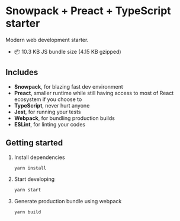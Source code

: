 # Snowpack + Preact + TypeScript starter

Modern web development starter.
- 📦 10.3 KB JS bundle size (4.15 KB gzipped)

## Includes
- **Snowpack**, for blazing fast dev environment
- **Preact**, smaller runtime while still having access to most of React ecosystem if you choose to
- **TypeScript**, never hurt anyone
- **Jest**, for running your tests
- **Webpack**, for bundling production builds
- **ESLint**, for linting your codes

## Getting started
1. Install dependencies
    ```sh
    yarn install
    ```

2. Start developing
    ```sh
    yarn start
    ```

3. Generate production bundle using webpack
    ```sh
    yarn build
    ```
